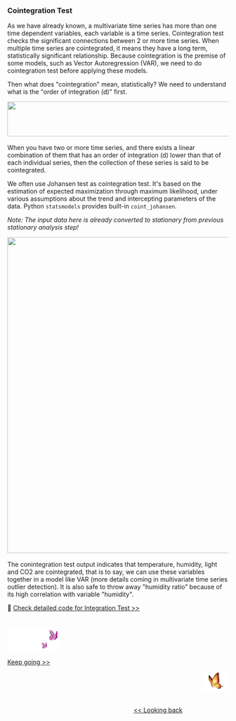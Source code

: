 ### Cointegration Test

As we have already known, a multivariate time series has more than one time dependent variables, each variable is a time series. Cointegration test checks the significant connections between 2 or more time series. When multiple time series are cointegrated, it means they have a long term, statistically significant relationship. Because cointegration is the premise of some models, such as Vector Autoregression (VAR), we need to do cointegration test before applying these models.

Then what does "cointegration" mean, statistically? We need to understand what is the "order of integration (d)" first.

<p align="left">
<img src="https://github.com/lady-h-world/My_Garden/blob/main/images/Garden_Totem_images/notes/order_of_integration.png" width="766" height="79" />
</p>

When you have two or more time series, and there exists a linear combination of them that has an order of integration (d) lower than that of each individual series, then the collection of these series is said to be cointegrated.

We often use Johansen test as cointegration test. It's based on the estimation of expected maximization through maximum likelihood, under various assumptions about the trend and intercepting parameters of the data. Python `statsmodels` provides built-in `coint_johansen`. 

<i>Note: The input data here is already converted to stationary from previous stationary analysis step!</i>

<p align="left">
<img src="https://github.com/lady-h-world/My_Garden/blob/main/images/Garden_Totem_images/data_exploration/cointegration_test.png" width="829" height="718" />
</p>

The conintegration test output indicates that temperature, humidity, light and CO2 are cointegrated, that is to say, we can use these variables together in a model like VAR (more details coming in multivariate time series outlier detection). It is also safe to throw away "humidity ratio" because of its high correlation with variable "humidity".

🌻 [Check detailed code for Integration Test >>][3]

#
<p align="left">
<img src="https://github.com/lady-h-world/My_Garden/blob/main/images/follow_us.png" width="120" height="50" />
</p>

[Keep going >>][1]

<p align="right">
<img src="https://github.com/lady-h-world/My_Garden/blob/main/images/going_back.png" width="60" height="44" />
</p>

&nbsp;&nbsp;&nbsp;&nbsp;&nbsp;&nbsp;&nbsp;&nbsp;&nbsp;&nbsp;&nbsp;&nbsp;&nbsp;&nbsp;&nbsp;&nbsp;&nbsp;&nbsp;&nbsp;&nbsp;&nbsp;&nbsp;&nbsp;&nbsp;&nbsp;&nbsp;&nbsp;&nbsp;&nbsp;&nbsp;&nbsp;&nbsp;&nbsp;&nbsp;&nbsp;&nbsp;&nbsp;&nbsp;&nbsp;&nbsp;&nbsp;&nbsp;&nbsp;&nbsp;&nbsp;&nbsp;&nbsp;&nbsp;&nbsp;&nbsp;&nbsp;&nbsp;&nbsp;&nbsp;&nbsp;&nbsp;&nbsp;&nbsp;&nbsp;&nbsp;&nbsp;&nbsp;&nbsp;&nbsp;&nbsp;&nbsp;&nbsp;&nbsp;&nbsp;&nbsp;&nbsp;&nbsp;&nbsp;&nbsp;&nbsp;&nbsp;&nbsp;&nbsp;&nbsp;&nbsp;&nbsp;&nbsp;&nbsp;&nbsp;&nbsp;&nbsp;&nbsp;&nbsp;&nbsp;&nbsp;&nbsp;&nbsp;&nbsp;&nbsp;&nbsp;&nbsp;&nbsp;&nbsp;&nbsp;&nbsp;&nbsp;&nbsp;&nbsp;&nbsp;&nbsp;&nbsp;&nbsp;&nbsp;&nbsp;&nbsp;&nbsp;&nbsp;&nbsp;&nbsp;&nbsp;&nbsp;&nbsp;&nbsp;&nbsp;&nbsp;&nbsp;&nbsp;&nbsp;&nbsp;&nbsp;&nbsp;&nbsp;&nbsp;&nbsp;&nbsp;&nbsp;&nbsp;&nbsp;&nbsp;&nbsp;&nbsp;&nbsp;&nbsp;&nbsp;&nbsp;&nbsp;&nbsp;&nbsp;&nbsp;&nbsp;&nbsp;&nbsp;&nbsp;&nbsp;&nbsp;&nbsp;&nbsp;&nbsp;&nbsp;&nbsp;&nbsp;&nbsp;&nbsp;&nbsp;&nbsp;&nbsp;&nbsp;&nbsp;&nbsp;&nbsp;&nbsp;&nbsp;&nbsp;&nbsp;&nbsp;&nbsp;&nbsp;&nbsp;&nbsp;&nbsp;&nbsp;&nbsp;&nbsp;&nbsp;&nbsp;&nbsp;&nbsp;&nbsp;&nbsp;&nbsp;&nbsp;&nbsp;&nbsp;&nbsp;&nbsp;&nbsp;&nbsp;&nbsp;&nbsp;&nbsp;&nbsp;&nbsp;&nbsp;&nbsp;&nbsp;&nbsp;[<< Looking back][2]


[1]:https://github.com/lady-h-world/My_Garden/blob/main/reading_pages/YinYang/ts6.md
[2]:https://github.com/lady-h-world/My_Garden/blob/main/reading_pages/YinYang/ts4.md
[3]:https://github.com/lady-h-world/My_Garden/blob/main/code/yinyang/past_ts_exploration.ipynb





